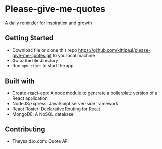 # Please-give-me-quotes
A daily reminder for inspiration and growth

## Getting Started
* Download file or clone this repo https://github.com/kittipaul/please-give-me-quotes.git to you local machine
* Go to the file directory
* Run `npm start` to start the app
  
## Built with
* Create-react-app: A node module to generate a boilerplate version of a React application
* NodeJS/Express: JavaScript server-side framework 
* React Router: Declarative Routing for React 
* MongoDB: A NoSQL database

## Contributing
* Theysaidso.com: Quote API

